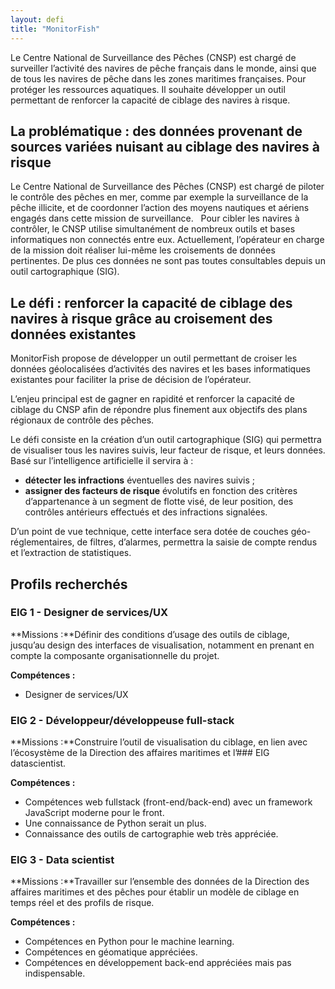 ```yaml
---
layout: defi
title: "MonitorFish"
---
```

Le Centre National de Surveillance des Pêches (CNSP) est chargé de surveiller l’activité des navires de pêche français dans le monde, ainsi que de tous les navires de pêche dans les zones maritimes françaises. Pour protéger les ressources aquatiques. Il souhaite développer un outil permettant de renforcer la capacité de ciblage des navires à risque.

## La problématique : des données provenant de sources variées nuisant au ciblage des navires à risque 

Le Centre National de Surveillance des Pêches (CNSP) est chargé de piloter le contrôle des pêches en mer, comme par exemple la surveillance de la pêche illicite, et de coordonner l’action des moyens nautiques et aériens engagés dans cette mission de surveillance.  
Pour cibler les navires à contrôler, le CNSP utilise simultanément de nombreux outils et bases informatiques non connectés entre eux. Actuellement, l’opérateur en charge de la mission doit réaliser lui-même les croisements de données pertinentes. De plus ces données ne sont pas toutes consultables depuis un outil cartographique (SIG).

## Le défi : renforcer la capacité de ciblage des navires à risque grâce au croisement des données existantes
MonitorFish propose de développer un outil permettant de croiser les données géolocalisées d’activités des navires et les bases informatiques existantes pour faciliter la prise de décision de l’opérateur. 

L’enjeu principal est de gagner en rapidité et renforcer la capacité de ciblage du CNSP afin de répondre plus finement aux objectifs des plans régionaux de contrôle des pêches. 

Le défi consiste en la création d’un outil cartographique (SIG) qui permettra de visualiser tous les navires suivis, leur facteur de risque, et leurs données. Basé sur l’intelligence artificielle il servira à : 
- **détecter les infractions** éventuelles des navires suivis ;
- **assigner des facteurs de risque** évolutifs en fonction des critères d’appartenance à un segment de flotte visé, de leur position, des contrôles antérieurs effectués et des infractions signalées.

D’un point de vue technique, cette interface sera dotée de couches géo-réglementaires, de filtres, d’alarmes, permettra la saisie de compte rendus et l’extraction de statistiques. 

## Profils recherchés

### EIG 1 - Designer de services/UX

**Missions :**Définir des conditions d’usage des outils de ciblage, jusqu’au design des interfaces de visualisation, notamment en prenant en compte la composante organisationnelle du projet.

**Compétences :**
- Designer de services/UX

### EIG 2 - Développeur/développeuse full-stack 

**Missions :**Construire l’outil de visualisation du ciblage, en lien avec l’écosystème de la Direction des affaires maritimes et l’### EIG datascientist.

**Compétences :** 
- Compétences web fullstack (front-end/back-end) avec un framework JavaScript moderne pour le front.
- Une connaissance de Python serait un plus.
- Connaissance des outils de cartographie web très appréciée.

### EIG 3 - Data scientist

**Missions :**Travailler sur l’ensemble des données de la Direction des affaires maritimes et des pêches pour établir un modèle de ciblage en temps réel et des profils de risque.

**Compétences :** 
- Compétences en Python pour le machine learning.
- Compétences en géomatique appréciées.
- Compétences en développement back-end appréciées mais pas indispensable.
